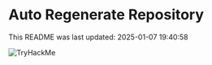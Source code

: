 # Auto Regenerate Repository

This README was last updated: 2025-01-07 19:40:58

 ![TryHackMe](https://tryhackme.com/badge/533634)
